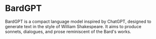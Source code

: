 # BardGPT
BardGPT is a compact language model inspired by ChatGPT, designed to generate text in the style of William Shakespeare. It aims to produce sonnets, dialogues, and prose reminiscent of the Bard's works.



